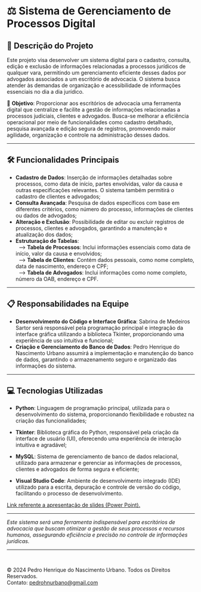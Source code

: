 # ⚖️ Sistema de Gerenciamento de Processos Digital

## 🌟 Descrição do Projeto

Este projeto visa desenvolver um sistema digital para o cadastro, consulta, edição e exclusão de informações relacionadas a processos jurídicos de qualquer vara, permitindo um gerenciamento eficiente desses dados por advogados associados a um escritório de advocacia. O sistema busca atender às demandas de organização e acessibilidade de informações essenciais no dia a dia jurídico.

🔗 **Objetivo**: 
Proporcionar aos escritórios de advocacia uma ferramenta digital que centralize e facilite a gestão de informações relacionadas a processos judiciais, clientes e advogados. Busca-se melhorar a eficiência operacional por meio de funcionalidades como cadastro detalhado, pesquisa avançada e edição segura de registros, promovendo maior agilidade, organização e controle na administração desses dados.

---

## 🛠️ Funcionalidades Principais

- **Cadastro de Dados**: Inserção de informações detalhadas sobre processos, como data de início, partes envolvidas, valor da causa e outras especificações relevantes. O sistema também permitirá o cadastro de clientes e advogados;
- **Consulta Avançada**: Pesquisa de dados específicos com base em diferentes critérios, como número do processo, informações de clientes ou dados de advogados;
- **Alteração e Exclusão**: Possibilidade de editar ou excluir registros de processos, clientes e advogados, garantindo a manutenção e atualização dos dados;
- **Estruturação de Tabelas**:
    <br> &nbsp;&nbsp;--> **Tabela de Processos**: Inclui informações essenciais como data de início, valor da causa e envolvidos;
    <br> &nbsp;&nbsp;--> **Tabela de Clientes**: Contém dados pessoais, como nome completo, data de nascimento, endereço e CPF;
    <br> &nbsp;&nbsp;--> **Tabela de Advogados**: Inclui informações como nome completo, número da OAB, endereço e CPF.

---

## 📋 Responsabilidades na Equipe

- **Desenvolvimento do Código e Interface Gráfica**: Sabrina de Medeiros Sartor será responsável pela programação principal e integração da interface gráfica utilizando a biblioteca Tkinter, proporcionando uma experiência de uso intuitiva e funcional;
- **Criação e Gerenciamento do Banco de Dados**: Pedro Henrique do Nascimento Urbano assumirá a implementação e manutenção do banco de dados, garantindo o armazenamento seguro e organizado das informações do sistema.

---

## 💻 Tecnologias Utilizadas

- **Python**: Linguagem de programação principal, utilizada para o desenvolvimento do sistema, proporcionando flexibilidade e robustez na criação das funcionalidades;
  
- **Tkinter**: Biblioteca gráfica do Python, responsável pela criação da interface de usuário (UI), oferecendo uma experiência de interação intuitiva e agradável;

- **MySQL**: Sistema de gerenciamento de banco de dados relacional, utilizado para armazenar e gerenciar as informações de processos, clientes e advogados de forma segura e eficiente;

- **Visual Studio Code**: Ambiente de desenvolvimento integrado (IDE) utilizado para a escrita, depuração e controle de versão do código, facilitando o processo de desenvolvimento.

<a href="https://alunosatcedu-my.sharepoint.com/:p:/g/personal/pedro_286322_alunosatc_edu_br/EdkrkmpzzRFMrjqT88XU6X8BEiP4e1D2W_rcUi4ZlGXA-w?e=MmibMd">Link referente a apresentação de slides (Power Point).</a>

---

<i>Este sistema será uma ferramenta indispensável para escritórios de advocacia que buscam otimizar a gestão de seus processos e recursos humanos, assegurando eficiência e precisão no controle de informações jurídicas.</i>

---

<br>

© 2024 Pedro Henrique do Nascimento Urbano. Todos os Direitos Reservados. <br>
Contato: pedrohnurbano@gmail.com
